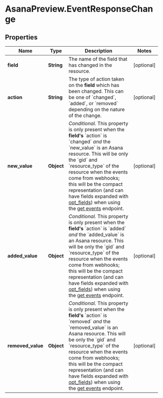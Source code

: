# AsanaPreview.EventResponseChange

## Properties
Name | Type | Description | Notes
------------ | ------------- | ------------- | -------------
**field** | **String** | The name of the field that has changed in the resource. | [optional] 
**action** | **String** | The type of action taken on the **field** which has been changed.  This can be one of &#x60;changed&#x60;, &#x60;added&#x60;, or &#x60;removed&#x60; depending on the nature of the change. | [optional] 
**new_value** | **Object** | *Conditional.* This property is only present when the **field&#x27;s** &#x60;action&#x60; is &#x60;changed&#x60; _and_ the &#x60;new_value&#x60; is an Asana resource. This will be only the &#x60;gid&#x60; and &#x60;resource_type&#x60; of the resource when the events come from webhooks; this will be the compact representation (and can have fields expanded with [opt_fields](/docs/inputoutput-options)) when using the [get events](/reference/getevents) endpoint. | [optional] 
**added_value** | **Object** | *Conditional.* This property is only present when the **field&#x27;s** &#x60;action&#x60; is &#x60;added&#x60; _and_ the &#x60;added_value&#x60; is an Asana resource. This will be only the &#x60;gid&#x60; and &#x60;resource_type&#x60; of the resource when the events come from webhooks; this will be the compact representation (and can have fields expanded with [opt_fields](/docs/inputoutput-options)) when using the [get events](/reference/getevents) endpoint. | [optional] 
**removed_value** | **Object** | *Conditional.* This property is only present when the **field&#x27;s** &#x60;action&#x60; is &#x60;removed&#x60; _and_ the &#x60;removed_value&#x60; is an Asana resource. This will be only the &#x60;gid&#x60; and &#x60;resource_type&#x60; of the resource when the events come from webhooks; this will be the compact representation (and can have fields expanded with [opt_fields](/docs/inputoutput-options)) when using the [get events](/reference/getevents) endpoint. | [optional] 
